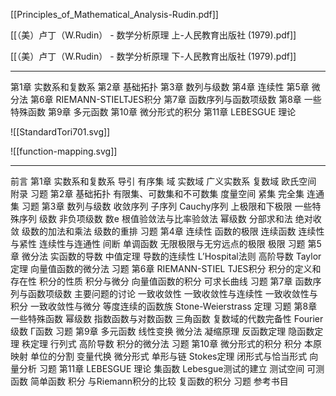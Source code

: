 
[[Principles_of_Mathematical_Analysis-Rudin.pdf]]

[[（美）卢丁（W.Rudin） - 数学分析原理 上-人民教育出版社 (1979).pdf]]

[[（美）卢丁（W.Rudin） - 数学分析原理 下-人民教育出版社 (1979).pdf]]

---

第1章 实数系和复数系
第2章 基础拓扑
第3章 数列与级数
第4章 连续性
第5章 微分法
第6章 RIEMANN-STIELTJES积分
第7章 函数序列与函数项级数
第8章 一些特殊函数
第9章 多元函数
第10章 微分形式的积分
第11章 LEBESGUE 理论

![[StandardTori701.svg]]

![[function-mapping.svg]]

---

前言
第1章 实数系和复数系
导引
有序集
域
实数域
广义实数系
复数域
欧氏空间
附录
习题
第2章 基础拓扑
有限集、可数集和不可数集
度量空间
紧集
完全集
连通集
习题
第3章 数列与级数
收敛序列
子序列
Cauchy序列
上极限和下极限
一些特殊序列
级数
非负项级数
数e
根值验敛法与比率验敛法
幂级数
分部求和法
绝对收敛
级数的加法和乘法
级数的重排
习题
第4章 连续性
函数的极限
连续函数
连续性与紧性
连续性与连通性
间断
单调函数
无限极限与无穷远点的极限
极限
习题
第5章 微分法
实函数的导数
中值定理
导数的连续性
L’Hospital法则
高阶导数
Taylor定理
向量值函数的微分法
习题
第6章 RIEMANN-STIEL TJES积分
积分的定义和存在性
积分的性质
积分与微分
向量值函数的积分
可求长曲线
习题
第7章 函数序列与函数项级数
主要问题的讨论
一致收敛性
一致收敛性与连续性
一致收敛性与积分
一致收敛性与微分
等度连续的函数族
Stone-Weierstrass 定理
习题
第8章 一些特殊函数
幂级数
指数函数与对数函数
三角函数
复数域的代数完备性
Fourier级数
Γ函数
习题
第9章 多元函数
线性变换
微分法
凝缩原理
反函数定理
隐函数定理
秩定理
行列式
高阶导数
积分的微分法
习题
第10章 微分形式的积分
积分
本原映射
单位的分割
变量代换
微分形式
单形与链
Stokes定理
闭形式与恰当形式
向量分析
习题
第11章 LEBESGUE 理论
集函数
Lebesgue测试的建立
测试空间
可测函数
简单函数
积分
与Riemann积分的比较
复函数的积分
习题
参考书目